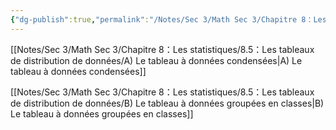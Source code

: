 ```yaml
---
{"dg-publish":true,"permalink":"/Notes/Sec 3/Math Sec 3/Chapitre 8：Les statistiques/8.5：Les tableaux de distribution de données/"}
---
```



[[Notes/Sec 3/Math Sec 3/Chapitre 8：Les statistiques/8.5：Les tableaux de distribution de données/A) Le tableau à données condensées\|A) Le tableau à données condensées]]

[[Notes/Sec 3/Math Sec 3/Chapitre 8：Les statistiques/8.5：Les tableaux de distribution de données/B) Le tableau à données groupées en classes\|B) Le tableau à données groupées en classes]]